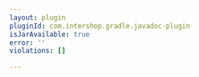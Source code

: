 ```yaml
---
layout: plugin
pluginId: com.intershop.gradle.javadoc-plugin
isJarAvailable: true
error: ''
violations: []

---
```

